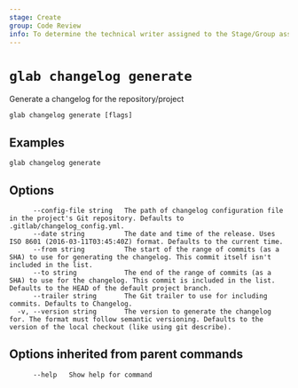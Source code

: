 ```yaml
---
stage: Create
group: Code Review
info: To determine the technical writer assigned to the Stage/Group associated with this page, see https://about.gitlab.com/handbook/product/ux/technical-writing/#assignments
---
```


<!--
This documentation is auto generated by a script.
Please do not edit this file directly. Run `make gen-docs` instead.
-->

# `glab changelog generate`

Generate a changelog for the repository/project

```plaintext
glab changelog generate [flags]
```

## Examples

```plaintext
glab changelog generate

```

## Options

```plaintext
      --config-file string   The path of changelog configuration file in the project's Git repository. Defaults to .gitlab/changelog_config.yml.
      --date string          The date and time of the release. Uses ISO 8601 (2016-03-11T03:45:40Z) format. Defaults to the current time.
      --from string          The start of the range of commits (as a SHA) to use for generating the changelog. This commit itself isn't included in the list.
      --to string            The end of the range of commits (as a SHA) to use for the changelog. This commit is included in the list. Defaults to the HEAD of the default project branch.
      --trailer string       The Git trailer to use for including commits. Defaults to Changelog.
  -v, --version string       The version to generate the changelog for. The format must follow semantic versioning. Defaults to the version of the local checkout (like using git describe).
```

## Options inherited from parent commands

```plaintext
      --help   Show help for command
```
